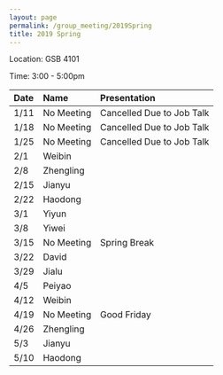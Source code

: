 ```yaml
---
layout: page
permalink: /group_meeting/2019Spring
title: 2019 Spring
---
```


Location: GSB 4101 

Time: 3:00 - 5:00pm

| Date    | Name       | Presentation |
| :----   | :----------|:--------     |
| 1/11    | No Meeting   | Cancelled Due to Job Talk |
| 1/18    | No Meeting   | Cancelled Due to Job Talk |
| 1/25    | No Meeting | Cancelled Due to Job Talk |
| 2/1    | Weibin |  | 
| 2/8    |  Zhengling  |       |
| 2/15    | Jianyu |       |
| 2/22   |  Haodong  ||
| 3/1   | Yiyun | |
| 3/8   |  Yiwei ||
| 3/15    |  No Meeting  | Spring Break |
| 3/22    | David |  |
| 3/29   | Jialu |  |
| 4/5   | Peiyao |  |
| 4/12   |  Weibin  | |
| 4/19    | No Meeting | Good Friday |
| 4/26    | Zhengling |          |
| 5/3    | Jianyu |       |
| 5/10    | Haodong  |        |